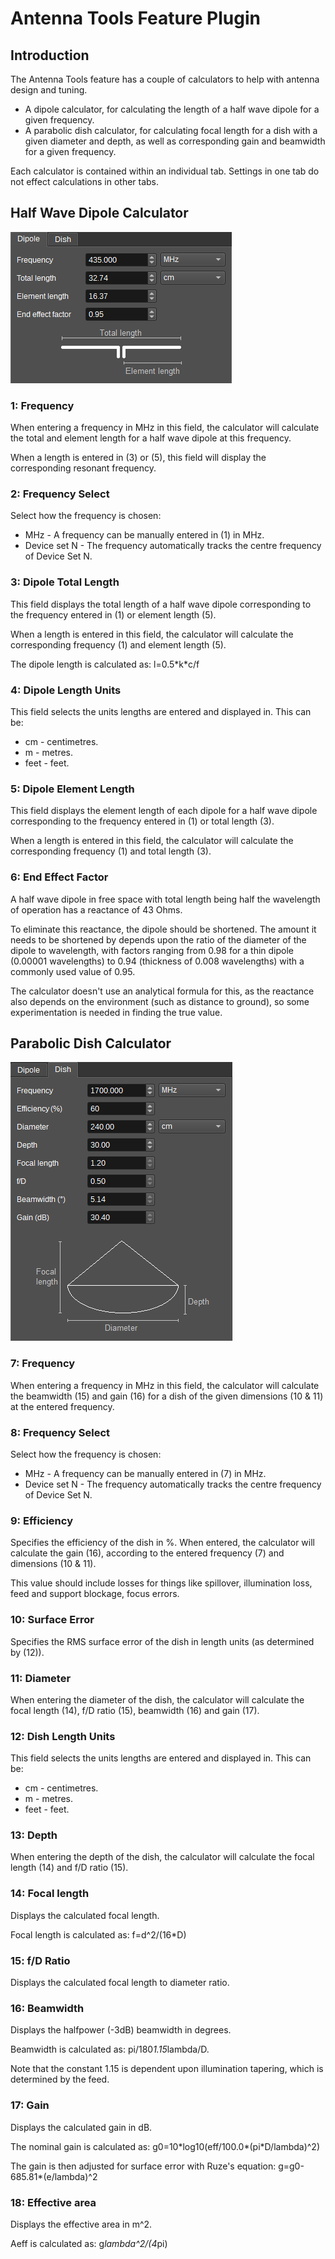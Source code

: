 <h1>Antenna Tools Feature Plugin</h1>

<h2>Introduction</h2>

The Antenna Tools feature has a couple of calculators to help with antenna design and tuning.

* A dipole calculator, for calculating the length of a half wave dipole for a given frequency.
* A parabolic dish calculator, for calculating focal length for a dish with a given diameter and depth, as well as corresponding gain and beamwidth for a given frequency.

Each calculator is contained within an individual tab. Settings in one tab do not effect calculations in other tabs.

<h2>Half Wave Dipole Calculator</h2>

![Half wave dipole calculator GUI](../../../doc/img/AntennaTools_plugin_dipole.png)

<h3>1: Frequency</h3>

When entering a frequency in MHz in this field, the calculator will calculate the total and element length for a half wave dipole at this frequency.

When a length is entered in (3) or (5), this field will display the corresponding resonant frequency.

<h3>2: Frequency Select</h3>

Select how the frequency is chosen:

* MHz - A frequency can be manually entered in (1) in MHz.
* Device set N - The frequency automatically tracks the centre frequency of Device Set N.

<h3>3: Dipole Total Length</h3>

This field displays the total length of a half wave dipole corresponding to the frequency entered in (1) or element length (5).

When a length is entered in this field, the calculator will calculate the corresponding frequency (1) and element length (5).

The dipole length is calculated as: l=0.5\*k\*c/f

<h3>4: Dipole Length Units</h3>

This field selects the units lengths are entered and displayed in. This can be:

* cm - centimetres.
* m - metres.
* feet - feet.

<h3>5: Dipole Element Length</h3>

This field displays the element length of each dipole for a half wave dipole corresponding to the frequency entered in (1) or total length (3).

When a length is entered in this field, the calculator will calculate the corresponding frequency (1) and total length (3).

<h3>6: End Effect Factor</h3>

A half wave dipole in free space with total length being half the wavelength of operation has a reactance of 43 Ohms.

To eliminate this reactance, the dipole should be shortened. The amount it needs to be shortened by depends upon the ratio of the diameter of the dipole to wavelength,
with factors ranging from 0.98 for a thin dipole (0.00001 wavelengths) to 0.94 (thickness of 0.008 wavelengths) with a commonly used value of 0.95.

The calculator doesn't use an analytical formula for this, as the reactance also depends on the environment (such as distance to ground), so some experimentation
is needed in finding the true value.

<h2>Parabolic Dish Calculator</h2>

![Parabolic Dish Calculator GUI](../../../doc/img/AntennaTools_plugin_dish.png)

<h3>7: Frequency</h3>

When entering a frequency in MHz in this field, the calculator will calculate the beamwidth (15) and gain (16) for a dish of the given dimensions (10 & 11) at the entered frequency.

<h3>8: Frequency Select</h3>

Select how the frequency is chosen:

* MHz - A frequency can be manually entered in (7) in MHz.
* Device set N - The frequency automatically tracks the centre frequency of Device Set N.

<h3>9: Efficiency</h3>

Specifies the efficiency of the dish in %. When entered, the calculator will calculate the gain (16), according to the entered frequency (7) and dimensions (10 & 11).

This value should include losses for things like spillover, illumination loss, feed and support blockage, focus errors.

<h3>10: Surface Error</h3>

Specifies the RMS surface error of the dish in length units (as determined by (12)).

<h3>11: Diameter</h3>

When entering the diameter of the dish, the calculator will calculate the focal length (14), f/D ratio (15), beamwidth (16) and gain (17).

<h3>12: Dish Length Units</h3>

This field selects the units lengths are entered and displayed in. This can be:

* cm - centimetres.
* m - metres.
* feet - feet.

<h3>13: Depth</h3>

When entering the depth of the dish, the calculator will calculate the focal length (14) and f/D ratio (15).

<h3>14: Focal length</h3>

Displays the calculated focal length.

Focal length is calculated as: f=d^2/(16*D)

<h3>15: f/D Ratio</h3>

Displays the calculated focal length to diameter ratio.

<h3>16: Beamwidth</h3>

Displays the halfpower (-3dB) beamwidth in degrees.

Beamwidth is calculated as: pi/180*1.15*lambda/D.

Note that the constant 1.15 is dependent upon illumination tapering, which is determined by the feed.

<h3>17: Gain</h3>

Displays the calculated gain in dB.

The nominal gain is calculated as: g0=10\*log10(eff/100.0\*(pi*D/lambda)^2)

The gain is then adjusted for surface error with Ruze's equation: g=g0-685.81*(e/lambda)^2

<h3>18: Effective area</h3>

Displays the effective area in m^2.

Aeff is calculated as: g*lambda^2/(4*pi)
